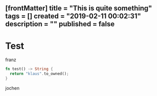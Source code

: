 [frontMatter]
title = "This is quite something"
tags = []
created = "2019-02-11 00:02:31"
description = ""
published = false
---

# Test

franz

``` Rust
fn test() -> String {
  return "klaus".to_owned();
}
```

jochen

